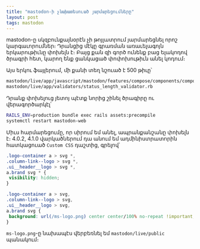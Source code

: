 ```yaml
---
title: "mastodon-ի չնախատեսուած յարմարեցումները"
layout: post
tags: mastodon
---
```


mastodon-ը սկզբունքայնօրէն չի թոյլատրում յարմարեցնել որոշ կարգաւորումներ։ Դրանցից մէկը գրառման առաւելագոյն երկարութիւնը փոխելն է։ Բայց քան զի գործ ունենք բաց ելակոդով ծրագրի հետ, կարող ենք ցանկացած փոփոխութիւն անել կոդում։

Այս երկու ֆայլերում, մի քանի տեղ նշուած է 500 թիւը՝

``` bash
mastodon/live/app/javascript/mastodon/features/compose/components/compose_form.js
mastodon/live/app/validators/status_length_validator.rb
```

Դրանք փոխելուց յետոյ պէտք նորից շինել ծրագիրը ու վերագործարկէլ՝

``` bash
RAILS_ENV=production bundle exec rails assets:precompile
systemctl restart mastodon-web
```

Միւս հարմարեցումը, որ սիրում եմ անել, ապրանքանշանը փոխելն է։ 4.0.2, 4.1.0 վարկածներում դա անում եմ ադմինիստրատորին հատկացուած `Custom CSS` դաշտից, գրելով՝

``` css
.logo-container a > svg *,
.column-link--logo > svg *,
.ui__header__logo > svg *,
a.brand svg * {
 visibility: hidden;
}

.logo-container a > svg,
.column-link--logo > svg,
.ui__header__logo > svg,
a.brand svg {
 background: url(/ms-logo.png) center center/100% no-repeat !important;
}
```

`ms-logo.png`-ը նախապէս վերբեռնել եմ `mastodon/live/public` պանակում։
